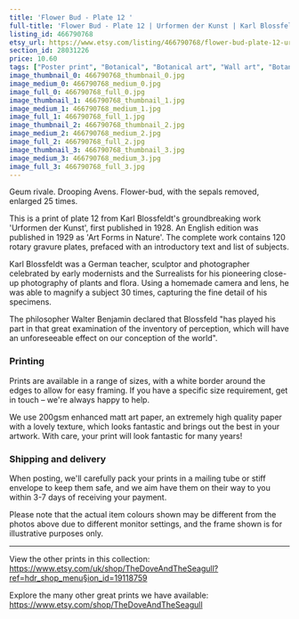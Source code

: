 ```yaml
---
title: 'Flower Bud - Plate 12 '
full-title: 'Flower Bud - Plate 12 | Urformen der Kunst | Karl Blossfeldt |    Botanical print, wall art, room decor, black & white, sepia, vintage'
listing_id: 466790768
etsy_url: https://www.etsy.com/listing/466790768/flower-bud-plate-12-urformen-der-kunst?utm_source=site&utm_medium=api&utm_campaign=api
section_id: 28031226
price: 10.60
tags: ["Poster print", "Botanical", "Botanical art", "Wall art", "Botanical poster", "Photograph", "Vintage", "Black and white", "Sepia", "Minimal", "Fern", "High quality print", "Urformen der Kunst"]
image_thumbnail_0: 466790768_thumbnail_0.jpg
image_medium_0: 466790768_medium_0.jpg
image_full_0: 466790768_full_0.jpg
image_thumbnail_1: 466790768_thumbnail_1.jpg
image_medium_1: 466790768_medium_1.jpg
image_full_1: 466790768_full_1.jpg
image_thumbnail_2: 466790768_thumbnail_2.jpg
image_medium_2: 466790768_medium_2.jpg
image_full_2: 466790768_full_2.jpg
image_thumbnail_3: 466790768_thumbnail_3.jpg
image_medium_3: 466790768_medium_3.jpg
image_full_3: 466790768_full_3.jpg
---
```

Geum rivale. Drooping Avens. Flower-bud, with the sepals removed, enlarged 25 times.

This is a print of plate 12 from Karl Blossfeldt&#39;s groundbreaking work &#39;Urformen der Kunst&#39;, first published in 1928. An English edition was published in 1929 as &#39;Art Forms in Nature&#39;. The complete work contains 120 rotary gravure plates, prefaced with an introductory text and list of subjects.

Karl Blossfeldt was a German teacher, sculptor and photographer celebrated by early modernists and the Surrealists for his pioneering close-up photography of plants and flora. Using a homemade camera and lens, he was able to magnify a subject 30 times, capturing the fine detail of his specimens.

The philosopher Walter Benjamin declared that Blossfeld &quot;has played his part in that great examination of the inventory of perception, which will have an unforeseeable effect on our conception of the world&quot;. 

### Printing

Prints are available in a range of sizes, with a white border around the edges to allow for easy framing. If you have a specific size requirement, get in touch – we&#39;re always happy to help.

We use 200gsm enhanced matt art paper, an extremely high quality paper with a lovely texture, which looks fantastic and brings out the best in your artwork. With care, your print will look fantastic for many years!

### Shipping and delivery

When posting, we&#39;ll carefully pack your prints in a mailing tube or stiff envelope to keep them safe, and we aim have them on their way to you within 3-7 days of receiving your payment.

Please note that the actual item colours shown may be different from the photos above due to different monitor settings, and the frame shown is for illustrative purposes only.

---

View the other prints in this collection: https://www.etsy.com/uk/shop/TheDoveAndTheSeagull?ref=hdr_shop_menu§ion_id=19118759

Explore the many other great prints we have available: https://www.etsy.com/shop/TheDoveAndTheSeagull
